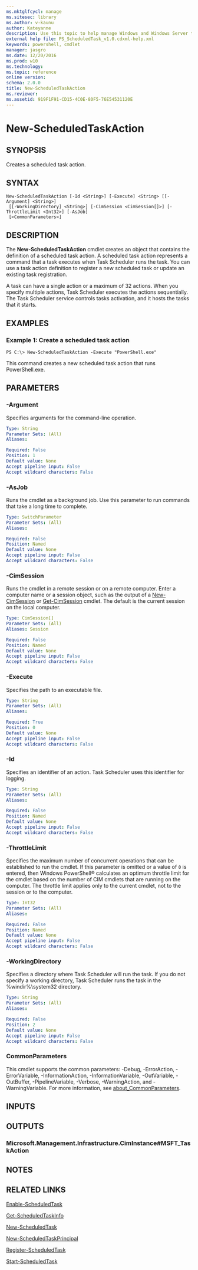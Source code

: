 ```yaml
---
ms.mktglfcycl: manage
ms.sitesec: library
ms.author: v-kaunu
author: Kateyanne
description: Use this topic to help manage Windows and Windows Server technologies with Windows PowerShell.
external help file: PS_ScheduledTask_v1.0.cdxml-help.xml
keywords: powershell, cmdlet
manager: jasgro
ms.date: 12/20/2016
ms.prod: w10
ms.technology: 
ms.topic: reference
online version: 
schema: 2.0.0
title: New-ScheduledTaskAction
ms.reviewer:
ms.assetid: 919F1F91-CD15-4C0E-80F5-76E54531120E
---
```


# New-ScheduledTaskAction

## SYNOPSIS
Creates a scheduled task action.

## SYNTAX

```
New-ScheduledTaskAction [-Id <String>] [-Execute] <String> [[-Argument] <String>]
 [[-WorkingDirectory] <String>] [-CimSession <CimSession[]>] [-ThrottleLimit <Int32>] [-AsJob]
 [<CommonParameters>]
```

## DESCRIPTION
The **New-ScheduledTaskAction** cmdlet creates an object that contains the definition of a scheduled task action.
A scheduled task action represents a command that a task executes when Task Scheduler runs the task.
You can use a task action definition to register a new scheduled task or update an existing task registration.

A task can have a single action or a maximum of 32 actions.
When you specify multiple actions, Task Scheduler executes the actions sequentially.
The Task Scheduler service controls tasks activation, and it hosts the tasks that it starts.

## EXAMPLES

### Example 1: Create a scheduled task action
```
PS C:\> New-ScheduledTaskAction -Execute "PowerShell.exe"
```

This command creates a new scheduled task action that runs PowerShell.exe.

## PARAMETERS

### -Argument
Specifies arguments for the command-line operation.

```yaml
Type: String
Parameter Sets: (All)
Aliases: 

Required: False
Position: 1
Default value: None
Accept pipeline input: False
Accept wildcard characters: False
```

### -AsJob
Runs the cmdlet as a background job. Use this parameter to run commands that take a long time to complete.

```yaml
Type: SwitchParameter
Parameter Sets: (All)
Aliases: 

Required: False
Position: Named
Default value: None
Accept pipeline input: False
Accept wildcard characters: False
```

### -CimSession
Runs the cmdlet in a remote session or on a remote computer.
Enter a computer name or a session object, such as the output of a [New-CimSession](https://go.microsoft.com/fwlink/p/?LinkId=227967) or [Get-CimSession](https://go.microsoft.com/fwlink/p/?LinkId=227966) cmdlet.
The default is the current session on the local computer.

```yaml
Type: CimSession[]
Parameter Sets: (All)
Aliases: Session

Required: False
Position: Named
Default value: None
Accept pipeline input: False
Accept wildcard characters: False
```

### -Execute
Specifies the path to an executable file.

```yaml
Type: String
Parameter Sets: (All)
Aliases: 

Required: True
Position: 0
Default value: None
Accept pipeline input: False
Accept wildcard characters: False
```

### -Id
Specifies an identifier of an action.
Task Scheduler uses this identifier for logging.

```yaml
Type: String
Parameter Sets: (All)
Aliases: 

Required: False
Position: Named
Default value: None
Accept pipeline input: False
Accept wildcard characters: False
```

### -ThrottleLimit
Specifies the maximum number of concurrent operations that can be established to run the cmdlet.
If this parameter is omitted or a value of `0` is entered, then Windows PowerShell® calculates an optimum throttle limit for the cmdlet based on the number of CIM cmdlets that are running on the computer.
The throttle limit applies only to the current cmdlet, not to the session or to the computer.

```yaml
Type: Int32
Parameter Sets: (All)
Aliases: 

Required: False
Position: Named
Default value: None
Accept pipeline input: False
Accept wildcard characters: False
```

### -WorkingDirectory
Specifies a directory where Task Scheduler will run the task.
If you do not specify a working directory, Task Scheduler runs the task in the %windir%\system32 directory.

```yaml
Type: String
Parameter Sets: (All)
Aliases: 

Required: False
Position: 2
Default value: None
Accept pipeline input: False
Accept wildcard characters: False
```

### CommonParameters
This cmdlet supports the common parameters: -Debug, -ErrorAction, -ErrorVariable, -InformationAction, -InformationVariable, -OutVariable, -OutBuffer, -PipelineVariable, -Verbose, -WarningAction, and -WarningVariable. For more information, see [about_CommonParameters](https://go.microsoft.com/fwlink/?LinkID=113216).

## INPUTS

## OUTPUTS

### Microsoft.Management.Infrastructure.CimInstance#MSFT_TaskAction

## NOTES

## RELATED LINKS

[Enable-ScheduledTask](./Enable-ScheduledTask.md)

[Get-ScheduledTaskInfo](./Get-ScheduledTaskInfo.md)

[New-ScheduledTask](./New-ScheduledTask.md)

[New-ScheduledTaskPrincipal](./New-ScheduledTaskPrincipal.md)

[Register-ScheduledTask](./Register-ScheduledTask.md)

[Start-ScheduledTask](./Start-ScheduledTask.md)

